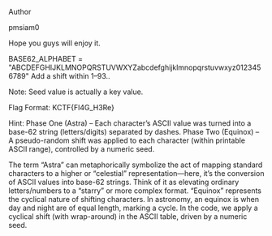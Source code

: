 Author

pmsiam0

Hope you guys will enjoy it.

BASE62_ALPHABET = "ABCDEFGHIJKLMNOPQRSTUVWXYZabcdefghijklmnopqrstuvwxyz0123456789" Add a shift within 1–93..

Note: Seed value is actually a key value.

Flag Format: KCTF{Fl4G_H3Re}

Hint: Phase One (Astra) – Each character’s ASCII value was turned into a base-62 string (letters/digits) separated by dashes. Phase Two (Equinox) – A pseudo-random shift was applied to each character (within printable ASCII range), controlled by a numeric seed.

The term “Astra” can metaphorically symbolize the act of mapping standard characters to a higher or “celestial” representation—here, it’s the conversion of ASCII values into base-62 strings. Think of it as elevating ordinary letters/numbers to a “starry” or more complex format. “Equinox” represents the cyclical nature of shifting characters. In astronomy, an equinox is when day and night are of equal length, marking a cycle. In the code, we apply a cyclical shift (with wrap-around) in the ASCII table, driven by a numeric seed.
